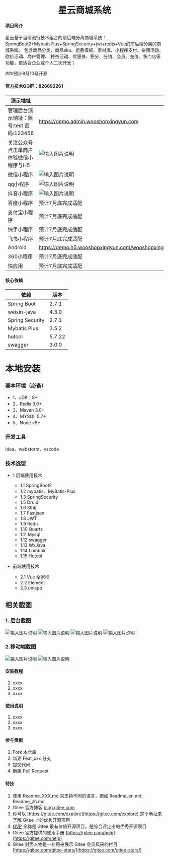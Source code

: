 <h1 style="text-align: center">星云商城系统</h1>

#### 项目简介
星云基于当前流行技术组合的前后端分离商城系统： SpringBoot2+MybatisPlus+SpringSecurity+jwt+redis+Vue的前后端分离的商城系统， 包含商品分类、商品sku、运费模板、素材库、小程序支付、拼团活动、砍价活动、商户管理、 秒杀活动、优惠券、积分、分销、会员、充值、多门店等功能，更适合企业或个人二次开发；

###预计8月10号开源
#### 官方技术QQ群：826692261
|  演示地址 |   |
|---|---|
| 管理后台演示地址：账号:test 密码:123456    |  https://demo.admin.wooshopxingyun.com |
| 关注公众号点击单商户体验微信小程序与H5  | ![输入图片说明](wooshop-system/qrcode_for_gh_34624ccb5486_258.jpg) |
|  微信小程序 |  ![输入图片说明](gh_99c8025b8c5b_258%20(1).jpg) |
|  qq小程序 |  ![输入图片说明](qq%E5%B0%8F%E7%A8%8B%E5%BA%8F.png) |
|  抖音小程序 | ![输入图片说明](zijietiaodon.png)  |
| 百度小程序  | 预计7月底完成适配  |
|  支付宝小程序 | 预计7月底完成适配  |
|  快手小程序 |  预计7月底完成适配 |
|  飞书小程序 | 预计7月底完成适配  |
| Android  |  https://demo.h5.wooshopxingyun.com/wooshopxingyun_anz.apk |
| 360小程序  | 预计7月底完成适配  |
| 快应用  | 预计7月底完成适配  |


#### 核心依赖

| 依赖              | 版本     |
|-----------------|--------|
| Spring Boot     | 2.7.1  |
| weixin-java     | 4.3.0  |
| Spring Security | 2.7.1  |
| Mybatis Plus    | 3.5.2  |
| hutool          | 5.7.22 |
| swagger         | 3.0.0  |

# 本地安装
### 基本环境（必备）
- 1、JDK：8+
- 2、Redis 3.0+
- 3、Maven 3.0+
- 4、MYSQL 5.7+
- 5、Node v8+
### 开发工具
Idea、webstorm、vscode

### 技术选型
* 1 后端使用技术
    * 1.1 SpringBoot2
    * 1.2 mybatis、MyBatis-Plus
    * 1.3 SpringSecurity
    * 1.5 Druid
    * 1.6 Slf4j
    * 1.7 Fastjson
    * 1.8 JWT
    * 1.9 Redis
    * 1.10 Quartz
    * 1.11 Mysql
    * 1.12 swagger
    * 1.13 WxJava
    * 1.14 Lombok
    * 1.15 Hutool
        
* 前端使用技术
    * 2.1 Vue 全家桶
    * 2.2 Element
    * 2.3 uniapp


## 相关截图

### 1. 后台截图
![输入图片说明](wooshop-system/%E5%BE%AE%E4%BF%A1%E6%88%AA%E5%9B%BE_20220716205731.png)
![输入图片说明](wooshop-system/%E5%BE%AE%E4%BF%A1%E6%88%AA%E5%9B%BE_20220716205758.png)
![输入图片说明](wooshop-system/%E5%BE%AE%E4%BF%A1%E6%88%AA%E5%9B%BE_20220716205812.png)
![输入图片说明](wooshop-system/%E5%BE%AE%E4%BF%A1%E6%88%AA%E5%9B%BE_20220716205828.png)
### 2.移动端截图
![输入图片说明](%E6%9C%AA%E6%A0%87%E9%A2%98-1.png)
![输入图片说明](%E6%9C%AA%E6%A0%87%E9%A2%98-2.png)

#### 安装教程

1.  xxxx
2.  xxxx
3.  xxxx

#### 使用说明

1.  xxxx
2.  xxxx
3.  xxxx

#### 参与贡献

1.  Fork 本仓库
2.  新建 Feat_xxx 分支
3.  提交代码
4.  新建 Pull Request


#### 特技

1.  使用 Readme\_XXX.md 来支持不同的语言，例如 Readme\_en.md, Readme\_zh.md
2.  Gitee 官方博客 [blog.gitee.com](https://blog.gitee.com)
3.  你可以 [https://gitee.com/explore](https://gitee.com/explore) 这个地址来了解 Gitee 上的优秀开源项目
4.  [GVP](https://gitee.com/gvp) 全称是 Gitee 最有价值开源项目，是综合评定出的优秀开源项目
5.  Gitee 官方提供的使用手册 [https://gitee.com/help](https://gitee.com/help)
6.  Gitee 封面人物是一档用来展示 Gitee 会员风采的栏目 [https://gitee.com/gitee-stars/](https://gitee.com/gitee-stars/)
